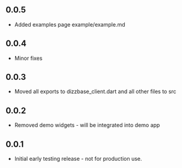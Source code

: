 ## 0.0.5

* Added examples page example/example.md

## 0.0.4

* Minor fixes

## 0.0.3

* Moved all exports to dizzbase_client.dart and all other files to src

## 0.0.2

* Removed demo widgets - will be integrated into demo app

## 0.0.1

* Initial early testing release - not for production use.
